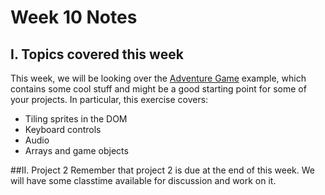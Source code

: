 # Week 10 Notes

## I. Topics covered this week
This week, we will be looking over the [Adventure Game](../notes/HW-adventure.md) example, which contains some cool stuff and might be a good starting point for some of your projects. In particular, this exercise covers:

- Tiling sprites in the DOM
- Keyboard controls
- Audio
- Arrays and game objects

##II. Project 2
Remember that project 2 is due at the end of this week. We will have some classtime available for discussion and work on it.
